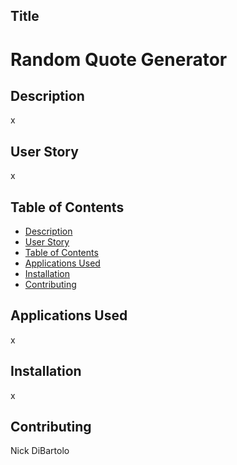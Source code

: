 ## Title
# Random Quote Generator

## Description
x
## User Story
x
## Table of Contents
  - [Description](#description)
  - [User Story](#user-story)
  - [Table of Contents](#table-of-contents)
  - [Applications Used](#applications-used)
  - [Installation](#installation)
  - [Contributing](#contributing)
## Applications Used
x
## Installation
x
## Contributing
Nick DiBartolo

